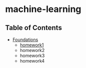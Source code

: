 # machine-learning  
## Table of Contents
  + [Foundations](foundations)
    * [homework1](foundations/homework1.md)
    * homework2
    * homework3
    * homework4

